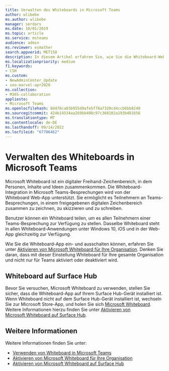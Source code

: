 ```yaml
---
title: Verwalten des Whiteboards in Microsoft Teams
author: wlibebe
ms.author: wlibebe
manager: serdars
ms.date: 10/01/2019
ms.topic: article
ms.service: msteams
audience: admin
ms.reviewer: esmather
search.appverid: MET150
description: In diesem Artikel erfahren Sie, wie Sie die Whiteboard-Web-App in Microsoft Teams verwalten und verwenden.
ms.localizationpriority: medium
f1.keywords:
- CSH
ms.custom:
- NewAdminCenter_Update
- seo-marvel-apr2020
ms.collection:
- M365-collaboration
appliesto:
- Microsoft Teams
ms.openlocfilehash: 8d478ca03b955d9afe5f78a7320cd4ccb6bb8240
ms.sourcegitcommit: 424b14534aa269bb408c97c368102a193b481656
ms.translationtype: MT
ms.contentlocale: de-DE
ms.lasthandoff: 09/14/2022
ms.locfileid: "67706462"
---
```

# <a name="manage-the-whiteboard-in-microsoft-teams"></a>Verwalten des Whiteboards in Microsoft Teams

Microsoft Whiteboard ist ein digitaler Freihand-Zeichenbereich, in dem Personen, Inhalte und Ideen zusammenkommen. Die Whiteboard-Integration in Microsoft Teams-Besprechungen wird von der Whiteboard Web-App unterstützt. Sie ermöglicht es Teilnehmern an Teams-Besprechungen, in einem freigegebenen digitalen Zeichenbereich zusammen zu zeichnen, zu skizzieren und zu schreiben.

Benutzer können ein Whiteboard teilen, um es allen Teilnehmern einer Teams-Besprechung zur Verfügung zu stellen. Dasselbe Whiteboard steht in allen Whiteboard-Anwendungen unter Windows 10, iOS und in der Web-App gleichzeitig zur Verfügung.

Wie Sie die Whiteboard-App ein- und ausschalten können, erfahren Sie unter [Aktivieren von Microsoft Whiteboard für Ihre Organisation](https://support.office.com/article/1caaa2e2-5c18-4bdf-b878-2d98f1da4b24). Denken Sie daran, dass mit dieser Einstellung Whiteboard für Ihre gesamte Organisation und nicht nur für Teams aktiviert oder deaktiviert wird.

## <a name="whiteboard-on-surface-hub"></a>Whiteboard auf Surface Hub

Bevor Sie versuchen, Microsoft Whiteboard zu verwenden, stellen Sie sicher, dass die Whiteboard-App auf Ihrem Surface Hub-Gerät installiert ist. Wenn Whiteboard nicht auf dem Surface Hub-Gerät installiert ist, wechseln Sie zur Microsoft Store-App, und holen Sie sich [Microsoft Whiteboard](https://www.microsoft.com/p/microsoft-whiteboard/9mspc6mp8fm4?activetab=pivot:overviewtab). Weitere Informationen hierzu finden Sie unter [Aktivieren von Microsoft Whiteboard auf Surface Hub](https://support.office.com/article/enable-microsoft-whiteboard-on-surface-hub-b5df4539-f735-42ff-b22a-0f5e21be7627).

## <a name="more-information"></a>Weitere Informationen

Weitere Informationen finden Sie unter:

- [Verwenden von Whiteboard in Microsoft Teams](https://support.office.com/article/7a6e7218-e9dc-4ccc-89aa-b1a0bb9c31ee)
- [Aktivieren von Microsoft Whiteboard für Ihre Organisation](https://support.office.com/article/1caaa2e2-5c18-4bdf-b878-2d98f1da4b24)
- [Aktivieren von Microsoft Whiteboard auf Surface Hub](https://support.office.com/article/enable-microsoft-whiteboard-on-surface-hub-b5df4539-f735-42ff-b22a-0f5e21be7627)
